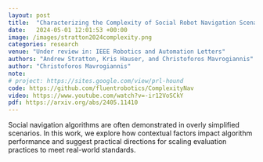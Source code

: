 ```yaml
---
layout: post
title:  "Characterizing the Complexity of Social Robot Navigation Scenarios"
date:   2024-05-01 12:01:53 +00:00
image: /images/stratton2024complexity.png
categories: research
venue: "Under review in: IEEE Robotics and Automation Letters"
authors: "Andrew Stratton, Kris Hauser, and Christoforos Mavrogiannis"
author: "Christoforos Mavrogiannis"
note:
# project: https://sites.google.com/view/prl-hound
code: https://github.com/fluentrobotics/ComplexityNav
video: https://www.youtube.com/watch?v=-ir12VoSCkY
pdf: https://arxiv.org/abs/2405.11410
---
```

Social navigation algorithms are often demonstrated in overly simplified scenarios. In this work, we explore how contextual factors impact algorithm performance and suggest practical directions for scaling evaluation practices to meet real-world standards. 